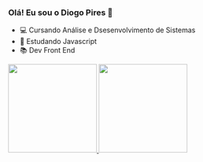 ### Olá! Eu sou o Diogo Pires 👋

- 💻 Cursando Análise e Dsesenvolvimento de Sistemas
- 🌱 Estudando Javascript
- 📚 Dev Front End
 
<div>
  <a href="https://github.com/diogopiresDev1">
  <img height = "180em" src = "https://github-readme-stats.vercel.app/api?username=diogopiresDev1&show_icons=true&theme=dark&include_all_commits=true&count_private=true" />
  <img height = "180em" src = "https://github-readme-stats.vercel.app/api/top-langs/?username=diogopiresDev1&layout=compact&langs_count= 16 & theme = dark" />
  
</div>
